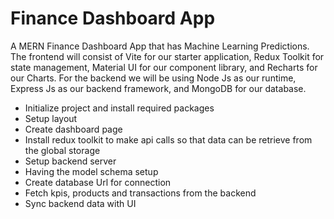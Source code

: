 # Finance Dashboard App

A MERN Finance Dashboard App that has Machine Learning Predictions. The frontend will consist of Vite for our starter application, Redux Toolkit for state management, Material UI for our component library, and Recharts for our Charts. For the backend we will be using Node Js as our runtime, Express Js as our backend framework, and MongoDB for our database.

- Initialize project and install required packages
- Setup layout
- Create dashboard page
- Install redux toolkit to make api calls so that data can be retrieve from the global storage
- Setup backend server
- Having the model schema setup
- Create database Url for connection
- Fetch kpis, products and transactions from the backend
- Sync backend data with UI
